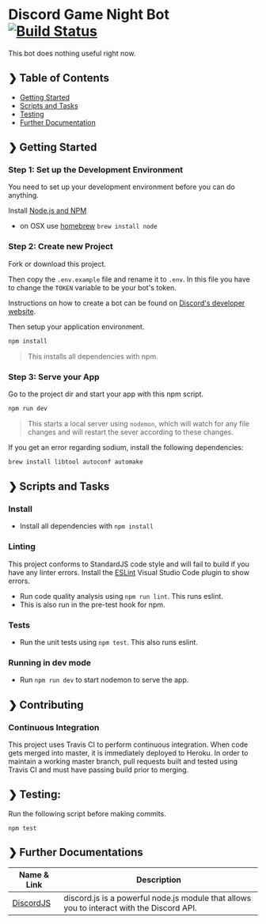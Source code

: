 # Discord Game Night Bot [![Build Status](https://travis-ci.com/dennischen0/game-night-bot.svg?branch=master)](https://travis-ci.com/dennischen0/game-night-bot)

This bot does nothing useful right now.

## ❯ Table of Contents

- [Getting Started](#-getting-started)
- [Scripts and Tasks](#-scripts-and-tasks)
- [Testing](#-testing)
- [Further Documentation](#-further-documentations)

## ❯ Getting Started

### Step 1: Set up the Development Environment

You need to set up your development environment before you can do anything.

Install [Node.js and NPM](https://nodejs.org/en/download/)

- on OSX use [homebrew](http://brew.sh) `brew install node`

### Step 2: Create new Project

Fork or download this project.

Then copy the `.env.example` file and rename it to `.env`. In this file you have to change the `TOKEN` variable to be your bot's token.

Instructions on how to create a bot can be found on [Discord's developer website](https://discord.com/developers/applications).

Then setup your application environment.

```bash
npm install
```

> This installs all dependencies with npm.

### Step 3: Serve your App

Go to the project dir and start your app with this npm script.

```bash
npm run dev
```

> This starts a local server using `nodemon`, which will watch for any file changes and will restart the sever according to these changes.

If you get an error regarding sodium, install the following dependencies:

```bash
brew install libtool autoconf automake
```

## ❯ Scripts and Tasks

### Install

- Install all dependencies with `npm install`

### Linting

This project conforms to StandardJS code style and will fail to build if you have any linter errors. Install the [ESLint](https://marketplace.visualstudio.com/items?itemName=dbaeumer.vscode-eslint) Visual Studio Code plugin to show errors.

- Run code quality analysis using `npm run lint`. This runs eslint.
- This is also run in the pre-test hook for npm.

### Tests

- Run the unit tests using `npm test`. This also runs eslint.

### Running in dev mode

- Run `npm run dev` to start nodemon to serve the app.

## ❯ Contributing

### Continuous Integration

This project uses Travis CI to perform continuous integration. When code gets merged into master, it is immediately deployed to Heroku. In order to maintain a working master branch, pull requests built and tested using Travis CI and must have passing build prior to merging.

## ❯ Testing:

Run the following script before making commits.

```
npm test
```

## ❯ Further Documentations

| Name & Link                       | Description                       |
| --------------------------------- | --------------------------------- |
| [DiscordJS](https://discord.js.org/) | discord.js is a powerful node.js module that allows you to interact with the Discord API. |
